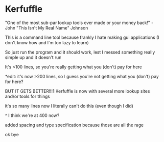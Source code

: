# Kerfuffle
"One of the most sub-par lookup tools ever made or your money back!" - John "This Isn't My Real Name" Johnson

This is a command line tool because frankly I hate making gui applications (I don't know how and I'm too lazy to learn)

So just run the program and it should work, lest I messed something really simple up and it doesn't run

It's <100 lines, so you're really getting what you (don't) pay for here

*edit: it's now >200 lines, so I guess you're not getting what you (don't) pay for here?

BUT IT GETS BETTER!!!1
Kerfuffle is now with several more lookup sites and/or tools for things

it's so many lines now I literally can't do this (even though I did)

^
I think we're at 400 now?

added spacing and type specification because those are all the rage

ok bye
